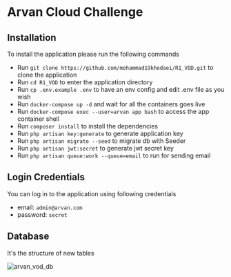 # Arvan Cloud Challenge

## Installation
To install the application please run the following commands
* Run `git clone https://github.com/mohammad19khodaei/R1_VOD.git` to clone the application
* Run `cd R1_VOD` to enter the application directory
* Run `cp .env.example .env` to have an env config and edit .env file as you wish
* Run `docker-compose up -d` and wait for all the containers goes live
* Run `docker-compose exec --user=arvan app bash` to access the app container shell
* Run `composer install` to install the dependencies
* Run `php artisan key:generate` to generate application key
* Run `php artisan migrate --seed` to migrate db with Seeder
* Run `php artisan jwt:secret` to generate jwt secret key
* Run `php artisan queue:work --queue=email` to run for sending email

## Login Credentials
You can log in to the application using following credentials
* email: `admin@arvan.com`
* password: `secret`

## Database
It's the structure of new tables

![arvan_vod_db](https://user-images.githubusercontent.com/30317757/134793106-a06ee261-2148-412c-8489-6d5af350d0f5.png)

